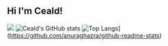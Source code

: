 ## Hi I'm Ceald!

![](https://media0.giphy.com/media/v1.Y2lkPTc5MGI3NjExc2N6cTMzcHc2Z2Z5cmE1ajQ3eXpqZGhkZTN6ZzJndG5pbm8zeDJjZCZlcD12MV9pbnRlcm5hbF9naWZfYnlfaWQmY3Q9Zw/PApUlVfEFmZAQ/giphy.gif)
![Ceald's GitHub stats](https://github-readme-stats.vercel.app/api?username=ceald1&show_icons=true&theme=radical)
![Top Langs](https://github-readme-stats.vercel.app/api/top-langs/?username=ceald1&theme=radical&show_icons=true)](https://github.com/anuraghazra/github-readme-stats)
